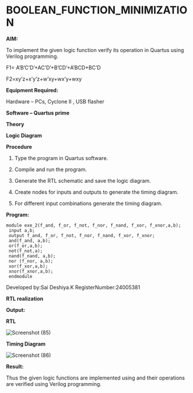 # BOOLEAN_FUNCTION_MINIMIZATION

**AIM:**

To implement the given logic function verify its operation in Quartus using Verilog programming.

F1= A’B’C’D’+AC’D’+B’CD’+A’BCD+BC’D 

F2=xy’z+x’y’z+w’xy+wx’y+wxy

**Equipment Required:**

Hardware – PCs, Cyclone II , USB flasher

**Software – Quartus prime**

**Theory**

**Logic Diagram**

**Procedure**

1.	Type the program in Quartus software.

2.	Compile and run the program.

3.	Generate the RTL schematic and save the logic diagram.

4.	Create nodes for inputs and outputs to generate the timing diagram.

5.	For different input combinations generate the timing diagram.


**Program:**
```
module exe_2(f_and, f_or, f_not, f_nor, f_nand, f_xor, f_xnor,a,b);
 input a,b;
 output f_and, f_or, f_not, f_nor, f_nand, f_xor, f_xnor;
 and(f_and, a,b);
 or(f_or,a,b);
 not(f_not,a);
 nand(f_nand, a,b);
 nor (f_nor, a,b);
 xor(f_xor,a,b);
 xnor(f_xnor,a,b);
 endmodule
```


Developed by:Sai Deshiya.K RegisterNumber:24005381


**RTL realization**

**Output:**

**RTL**

![Screenshot (85)](https://github.com/user-attachments/assets/a09e704f-c214-496b-8665-1e64962a5130)

**Timing Diagram**

![Screenshot (86)](https://github.com/user-attachments/assets/b4d63273-8424-4279-b3cd-a73d198a0e84)

**Result:**

Thus the given logic functions are implemented using and their operations are verified using Verilog programming.

